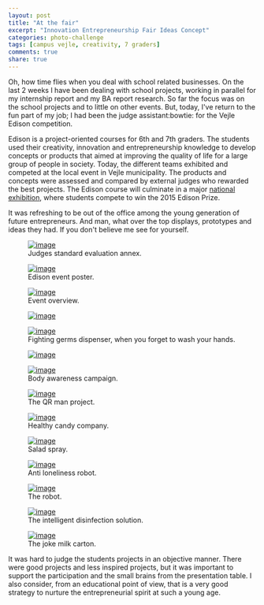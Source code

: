 ```yaml
---
layout: post
title: "At the fair"
excerpt: "Innovation Entrepreneurship Fair Ideas Concept"
categories: photo-challenge
tags: [campus vejle, creativity, 7 graders]
comments: true
share: true
---
```


Oh, how time flies when you deal with school related businesses. On the last 2 weeks I have been dealing with school projects, working in parallel for my internship report and my BA report research. So far the focus was on the school projects and to little on other events. But, today, I've return to the fun part of my job; I had been the judge assistant:bowtie: for the Vejle Edison competition.

Edison is a project-oriented courses for 6th and 7th graders. The students used their creativity, innovation and entrepreneurship knowledge to develop concepts or products that aimed at improving the quality of life for a large group of people in society. Today, the different teams exhibited and competed at the local event in Vejle municipality. The products and concepts were assessed and compared by external judges who rewarded the best projects. The Edison course will culminate in a major <a href="http://www.award2015.dk/" target="_blank"> national exhibition</a>, where students compete to win the 2015 Edison Prize.

It was refreshing to be out of the office among the young generation of future entrepreneurs. And man, what over the top displays, prototypes and ideas they had. If you don't believe me see for yourself.

<figure>
	<a href="{{site.url}}/images/interning/11-11-2015/11218629_847195962068718_7674420340359536284_n.jpg"><img src="{{site.url}}/images/interning/11-11-2015/11218629_847195962068718_7674420340359536284_n.jpg" alt="image"></a>
	<figcaption>Judges standard evaluation annex.</figcaption>
</figure>

<figure>
	<a href="{{site.url}}/images/interning/11-11-2015/IMG_1672.jpg"><img src="{{site.url}}/images/interning/11-11-2015/IMG_1672.jpg" alt="image"></a>
	<figcaption>Edison event poster.</figcaption>
</figure>

<figure>
	<a href="{{site.url}}/images/interning/11-11-2015/IMG_1675.jpg"><img src="{{site.url}}/images/interning/11-11-2015/IMG_1675.jpg" alt="image"></a>
	<figcaption>Event overview.</figcaption>
</figure>

<figure>
	<a href="{{site.url}}/images/interning/11-11-2015/IMG_1676.jpg"><img src="{{site.url}}/images/interning/11-11-2015/IMG_1676.jpg" alt="image"></a>
</figure>

<figure>
	<a href="{{site.url}}/images/interning/11-11-2015/IMG_1677.png"><img src="{{site.url}}/images/interning/11-11-2015/IMG_1677.png" alt="image"></a>
	<figcaption>Fighting germs dispenser, when you forget to wash your hands.</figcaption>
</figure>

<figure>
	<a href="{{site.url}}/images/interning/11-11-2015/IMG_1679.png"><img src="{{site.url}}/images/interning/11-11-2015/IMG_1679.png" alt="image"></a>
</figure>

<figure>
	<a href="{{site.url}}/images/interning/11-11-2015/IMG_1680.png"><img src="{{site.url}}/images/interning/11-11-2015/IMG_1680.png" alt="image"></a>
	<figcaption>Body awareness campaign.</figcaption>
</figure>

<figure>
	<a href="{{site.url}}/images/interning/11-11-2015/IMG_1684.png"><img src="{{site.url}}/images/interning/11-11-2015/IMG_1684.png" alt="image"></a>
  <figcaption>The QR man project.</figcaption>
</figure>

<figure>
	<a href="{{site.url}}/images/interning/11-11-2015/IMG_1685.jpg"><img src="{{site.url}}/images/interning/11-11-2015/IMG_1685.jpg" alt="image"></a>
	<figcaption>Healthy candy company.</figcaption>
</figure>

<figure>
	<a href="{{site.url}}/images/interning/11-11-2015/IMG_1686.jpg"><img src="{{site.url}}/images/interning/11-11-2015/IMG_1686.jpg" alt="image"></a>
	<figcaption>Salad spray.</figcaption>
</figure>

<figure>
	<a href="{{site.url}}/images/interning/11-11-2015/IMG_1688.png"><img src="{{site.url}}/images/interning/11-11-2015/IMG_1688.png" alt="image"></a>
	<figcaption>Anti loneliness robot.</figcaption>
</figure>

<figure>
	<a href="{{site.url}}/images/interning/11-11-2015/IMG_1694.png"><img src="{{site.url}}/images/interning/11-11-2015/IMG_1694.png" alt="image"></a>
	<figcaption>The robot.</figcaption>
</figure>

<figure>
	<a href="{{site.url}}/images/interning/11-11-2015/IMG_1691.png"><img src="{{site.url}}/images/interning/11-11-2015/IMG_1691.png" alt="image"></a>
	<figcaption>The intelligent disinfection solution.</figcaption>
</figure>

<figure>
	<a href="{{site.url}}/images/interning/11-11-2015/IMG_1692.png"><img src="{{site.url}}/images/interning/11-11-2015/IMG_1692.png" alt="image"></a>
	<figcaption>The joke milk carton.</figcaption>
</figure>

It was hard to judge the students projects in an objective manner. There were good projects and less inspired projects, but it was important to support the participation and the small brains from the presentation table. I also consider, from an educational point of view, that is a very good strategy to nurture the entrepreneurial spirit at such a young age.
